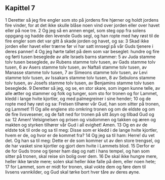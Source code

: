 ## Kapittel 7

1 Deretter så jeg fire engler som sto på jordens fire hjørner og holdt jordens fire vinder, for at det ikke skulle blåse noen vind over jorden eller over havet eller på noe tre.
2 Og jeg så en annen engel, som steg opp fra solens oppgang og hadde den levende Guds segl, og han ropte med høy røst til de fire engler som det var gitt å skade jorden og havet, og sa:
3 Skad ikke jorden eller havet eller trærne før vi har satt innsegl på vår Guds tjenere i deres panner!
4 Og jeg hørte tallet på dem som var beseglet: hundre og fire og førti tusen beseglede av alle Israels barns stammer:
5 av Juda stamme tolv tusen beseglede, av Rubens stamme tolv tusen, av Gads stamme tolv tusen,
6 av Asers stamme tolv tusen, av Naftali stamme tolv tusen, av Manasse stamme tolv tusen,
7 av Simeons stamme tolv tusen, av Levi stamme tolv tusen, av Issakars stamme tolv tusen,
8 av Sebulons stamme tolv tusen, av Josefs stamme tolv tusen, av Benjamins stamme tolv tusen beseglede.
9 Deretter så jeg, og se, en stor skare, som ingen kunne telle, av alle ætter og stammer og folk og tunger, som sto for tronen og for Lammet, kledd i lange hvite kjortler, og med palmegreiner i sine hender;
10 og de ropte med høy røst og sa: Frelsen tilhører vår Gud, han som sitter på tronen, og Lammet!
11 Og alle englene sto omkring tronen og om de eldste og om de fire livsvesener, og de falt ned for tronen på sitt åsyn og tilbad Gud og sa:
12 Amen! Velsignelsen og prisen og visdommen og takken og æren og makten og styrken tilhører vår Gud i all evighet! Amen.
13 Og en av de eldste tok til orde og sa til meg: Disse som er kledd i de lange hvite kjortler, hvem er de, og hvor er de kommet fra?
14 Og jeg sa til ham: Herre! du vet det. Og han sa til meg: Dette er de som kommer ut av den store trengsel, og de har vasket sine kjortler og gjort dem hvite i Lammets blod.
15 Derfor er de for Guds trone og tjener ham dag og natt i hans tempel, og han som sitter på tronen, skal reise sin bolig over dem.
16 De skal ikke hungre mere, heller ikke tørste mere; solen skal heller ikke falle på dem, eller noen hete;
17 for Lammet, som er midt for tronen, skal vokte dem og føre dem til livsens vannkilder, og Gud skal tørke bort hver tåre av deres øyne.
